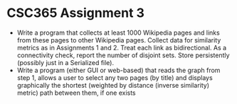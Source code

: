 # CSC365 Assignment 3

- Write a program that collects at least 1000 Wikipedia pages and links from these pages to other Wikipedia pages. Collect data for similarity metrics as in Assignments 1 and 2. Treat each link as bidirectional. As a connectivity check, report the number of disjoint sets. Store persistently (possibly just in a Serialized file).
- Write a program (either GUI or web-based) that reads the graph from step 1, allows a user to select any two pages (by title) and displays graphically the shortest (weighted by distance (inverse similarity) metric) path between them, if one exists
